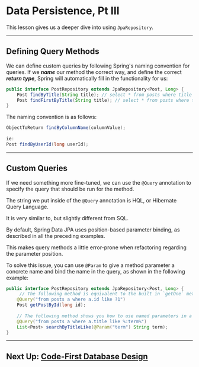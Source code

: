 # Data Persistence, Pt III

This lesson gives us a deeper dive into using `JpaRepository`.

---

## Defining Query Methods

We can define custom queries by following Spring's naming
convention for queries. If we ***name*** our method the correct way, and define the
correct ***return type***, Spring will automatically fill in the functionality for us:

```java
public interface PostRepository extends JpaRepository<Post, Long> {
    Post findByTitle(String title); // select * from posts where title = ?
    Post findFirstByTitle(String title); // select * from posts where title = ? limit 1
}
```

The naming convention is as follows:

```JAVA
ObjectToReturn findByColumnName(columnValue);
        
ie:
Post findByUserId(long userId);
```

---
## Custom Queries
If we need something more fine-tuned, we can use the `@Query` annotation to specify
the query that should be run for the method. 

The string we put inside of the `@Query` annotation is HQL, or Hibernate Query Language. 

It is very similar to, but slightly different from SQL.

By default, Spring Data JPA uses position-based parameter binding, as described in all the preceding examples. 

This makes query methods a little error-prone when refactoring regarding the parameter position.

To solve this issue, you can use `@Param` to give a method parameter a concrete name and bind the name in the query, as shown in the following example:

```java
public interface PostRepository extends JpaRepository<Post, Long> {
     // The following method is equivalent to the built in `getOne` method, there's no need to create this example
    @Query("from posts a where a.id like ?1")
    Post getPostById(long id);
    
    // The following method shows you how to use named parameters in a HQL custom query:    
    @Query("from posts a where a.title like %:term%")
    List<Post> searchByTitleLike(@Param("term") String term);
}
```
---

## Next Up: [Code-First Database Design](15-code-first.md)